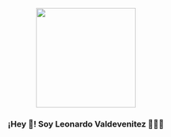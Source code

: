 <p align="center" width="300">
   <img align="center" width="200" src="https://drive.google.com/file/d/1jsYSwdXZFTjidRml95qLFgQLqhbL0ST4/view?usp=sharing" />
   <h3 align="center">¡Hey 👋! Soy Leonardo Valdevenitez 👨🏻‍💻</h3>
</p>






